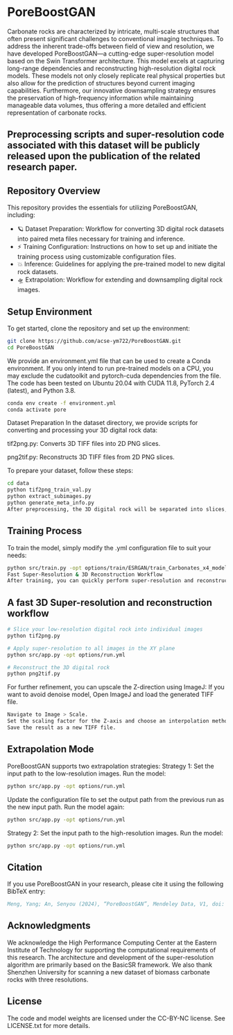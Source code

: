# PoreBoostGAN
Carbonate rocks are characterized by intricate, multi-scale structures that often present significant challenges to conventional imaging techniques. To address the inherent trade-offs between field of view and resolution, we have developed PoreBoostGAN—a cutting-edge super-resolution model based on the Swin Transformer architecture. This model excels at capturing long-range dependencies and reconstructing high-resolution digital rock models. These models not only closely replicate real physical properties but also allow for the prediction of structures beyond current imaging capabilities. Furthermore, our innovative downsampling strategy ensures the preservation of high-frequency information while maintaining manageable data volumes, thus offering a more detailed and efficient representation of carbonate rocks.
## Preprocessing scripts and super-resolution code associated with this dataset will be publicly released upon the publication of the related research paper.
## Repository Overview
This repository provides the essentials for utilizing PoreBoostGAN, including:

* 🪐 Dataset Preparation: Workflow for converting 3D digital rock datasets into paired meta files necessary for training and inference.
* ⚡️ Training Configuration: Instructions on how to set up and initiate the training process using customizable configuration files.
* 💥 Inference: Guidelines for applying the pre-trained model to new digital rock datasets.
* 🛸 Extrapolation: Workflow for extending and downsampling digital rock images.
## Setup Environment
To get started, clone the repository and set up the environment:

```bash
git clone https://github.com/acse-ym722/PoreBoostGAN.git
cd PoreBoostGAN
```
We provide an environment.yml file that can be used to create a Conda environment. If you only intend to run pre-trained models on a CPU, you may exclude the cudatoolkit and pytorch-cuda dependencies from the file. The code has been tested on Ubuntu 20.04 with CUDA 11.8, PyTorch 2.4 (latest), and Python 3.8.
```bash
conda env create -f environment.yml
conda activate pore
```
Dataset Preparation
In the dataset directory, we provide scripts for converting and processing your 3D digital rock data:

tif2png.py: Converts 3D TIFF files into 2D PNG slices.

png2tif.py: Reconstructs 3D TIFF files from 2D PNG slices.

To prepare your dataset, follow these steps:
```bash
cd data
python tif2png_train_val.py
python extract_subimages.py
python generate_meta_info.py
After preprocessing, the 3D digital rock will be separated into slices, and meta information will be generated to facilitate pairing and fast loading. The meta info will be saved in a designated folder for each dataset.
```
## Training Process
To train the model, simply modify the .yml configuration file to suit your needs:

```bash
python src/train.py -opt options/train/ESRGAN/train_Carbonates_x4_model_2.yml
Fast Super-Resolution & 3D Reconstruction Workflow
After training, you can quickly perform super-resolution and reconstruct 3D digital rocks using the following steps:
```

## A fast 3D Super-resolution and reconstruction workflow
```bash
# Slice your low-resolution digital rock into individual images
python tif2png.py

# Apply super-resolution to all images in the XY plane
python src/app.py -opt options/run.yml 

# Reconstruct the 3D digital rock
python png2tif.py
```
For further refinement, you can upscale the Z-direction using ImageJ:
If you want to avoid denoise model, 
Open ImageJ and load the generated TIFF file.
```bash
Navigate to Image > Scale.
Set the scaling factor for the Z-axis and choose an interpolation method (Bilinear or Bicubic).
Save the result as a new TIFF file.
```
## Extrapolation Mode
PoreBoostGAN supports two extrapolation strategies:
Strategy 1:
Set the input path to the low-resolution images.
Run the model:
```bash
python src/app.py -opt options/run.yml
```
Update the configuration file to set the output path from the previous run as the new input path.
Run the model again:

```bash
python src/app.py -opt options/run.yml
```
Strategy 2:
Set the input path to the high-resolution images.
Run the model:
```bash
python src/app.py -opt options/run.yml
```
## Citation
If you use PoreBoostGAN in your research, please cite it using the following BibTeX entry:

```bibtex
Meng, Yang; An, Senyou (2024), “PoreBoostGAN”, Mendeley Data, V1, doi: 10.17632/6kvtfb5kts.1
```

## Acknowledgments
We acknowledge the High Performance Computing Center at the Eastern Institute of Technology for supporting the computational requirements of this research. The architecture and development of the super-resolution algorithm are primarily based on the BasicSR framework. We also thank Shenzhen University for scanning a new dataset of biomass carbonate rocks with three resolutions.

## License
The code and model weights are licensed under the CC-BY-NC license. See LICENSE.txt for more details.
